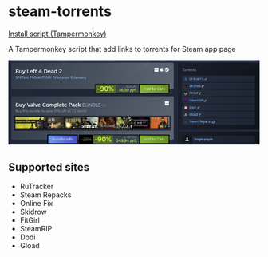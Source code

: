# steam-torrents

[Install script (Tampermonkey)](https://github.com/shishkevichd/steam-torrents/raw/master/steamPirate.user.js)

A Tampermonkey script that add links to torrents for Steam app page

![Screenshot](./images/screenshot.png)

## Supported sites

- RuTracker
- Steam Repacks
- Online Fix
- Skidrow
- FitGirl
- SteamRIP
- Dodi
- Gload